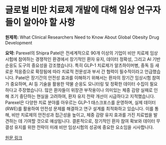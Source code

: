 # 글로벌 비만 치료제 개발에 대해 임상 연구자들이 알아야 할 사항

**원제목:** What Clinical Researchers Need to Know About Global Obesity Drug Development

**요약:** Parexel의 Shipra Patel은 전세계적으로 90개 이상의 기업이 비만 치료제 임상시험에 참여하는 경쟁적인 환경에서 장기적인 환자 유지, 데이터 정확성, 그리고 AI 기반 순응도 도구의 중요성을 강조했습니다.  특히 GLP-1 치료제가 알츠하이머병, 중독 등 새로운 적응증으로 확장됨에 따라 치료적 전문성과 부서 간 협력이 필수적이라고 언급했습니다.  Patel은 장기간의 안전성 효과를 이해하기 위해서는 환자의 장기간 임상시험 참여가 중요하며,  AI 등 기술을 활용한 약물 순응도 모니터링 및 정확한 데이터 수집이 필요하다고 주장했습니다.  많은 환자들이 위장관 부작용이나 의미있는 체중 감량 실패로 인해 조기 중단하는 현실을 고려하여, 환자 유지 전략 개선이 시급하다고 지적했습니다. Parexel은 다양한 치료 분야를 아우르는 GLP-1 태스크포스를 운영하며, 실제 데이터(RWE)를 활용하여 안전성 문제를 해결하고 연구 설계를 최적화하고 있습니다.  이를 통해,  비만 치료제의 안전성과 접근성을 높이고,  체중 감량 유지 효과를 가진 치료법을 발견하는 데 기여할 것으로 예상됩니다.  결론적으로,  장기적인 환자 참여 확보와 데이터 무결성 유지를 위한 전략이 미래 비만 임상시험의 성공에 중요한 요소임을 시사합니다.

[원문 링크](https://www.appliedclinicaltrialsonline.com/view/what-clinical-researchers-need-know-global-obesity-drug-development)
